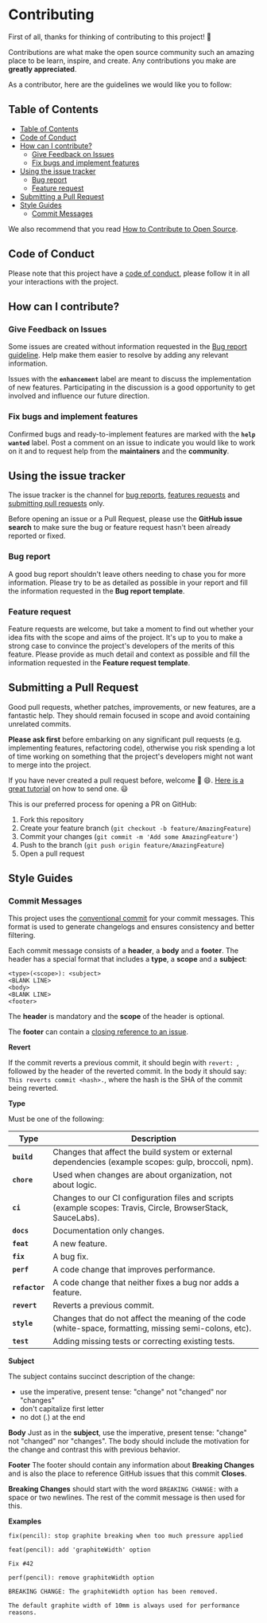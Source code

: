 # Contributing <!-- omit in toc -->

First of all, thanks for thinking of contributing to this project! 👏

Contributions are what make the open source community such an amazing place to be learn, inspire, and create. Any contributions you make are **greatly appreciated**.

As a contributor, here are the guidelines we would like you to follow:

## Table of Contents

- [Table of Contents](#table-of-contents)
- [Code of Conduct](#code-of-conduct)
- [How can I contribute?](#how-can-i-contribute)
  - [Give Feedback on Issues](#give-feedback-on-issues)
  - [Fix bugs and implement features](#fix-bugs-and-implement-features)
- [Using the issue tracker](#using-the-issue-tracker)
  - [Bug report](#bug-report)
  - [Feature request](#feature-request)
- [Submitting a Pull Request](#submitting-a-pull-request)
- [Style Guides](#style-guides)
  - [Commit Messages](#commit-messages)

We also recommend that you read [How to Contribute to Open Source](https://opensource.guide/how-to-contribute).

## Code of Conduct

Please note that this project have a [code of conduct](CODE_OF_CONDUCT.md), please follow it in all your interactions with the project.

## How can I contribute?

### Give Feedback on Issues

Some issues are created without information requested in the [Bug report guideline](#bug-report). Help make them easier to resolve by adding any relevant information.

Issues with the **`enhancement`** label are meant to discuss the implementation of new features. Participating in the discussion is a good opportunity to get involved and influence our future direction.

### Fix bugs and implement features

Confirmed bugs and ready-to-implement features are marked with the **`help wanted`** label. Post a comment on an issue to indicate you would like to work on it and to request help from the **maintainers** and the **community**.

## Using the issue tracker

The issue tracker is the channel for [bug reports](#bug-report), [features requests](#feature-request) and [submitting pull requests](#submitting-a-pull-request) only.

Before opening an issue or a Pull Request, please use the **GitHub issue search** to make sure the bug or feature request hasn't been already reported or fixed.

### Bug report

A good bug report shouldn't leave others needing to chase you for more information. Please try to be as detailed as possible in your report and fill the information requested in the **Bug report template**.

### Feature request

Feature requests are welcome, but take a moment to find out whether your idea fits with the scope and aims of the project. It's up to you to make a strong case to convince the project's developers of the merits of this feature. Please provide as much detail and context as possible and fill the information requested in the **Feature request template**.

## Submitting a Pull Request

Good pull requests, whether patches, improvements, or new features, are a fantastic help. They should remain focused in scope and avoid containing unrelated commits.

**Please ask first** before embarking on any significant pull requests (e.g. implementing features, refactoring code), otherwise you risk spending a lot of time working on something that the project's developers might not want to merge into the project.

If you have never created a pull request before, welcome 🎉 😄. [Here is a great tutorial](https://opensource.guide/how-to-contribute/#opening-a-pull-request) on how to send one. 😃

This is our preferred process for opening a PR on GitHub:

1. Fork this repository
2. Create your feature branch (`git checkout -b feature/AmazingFeature`)
3. Commit your changes (`git commit -m 'Add some AmazingFeature'`)
4. Push to the branch (`git push origin feature/AmazingFeature`)
5. Open a pull request

## Style Guides

### Commit Messages

This project uses the [conventional commit](https://www.conventionalcommits.org) for your commit messages. This format is used to generate changelogs and ensures consistency and better filtering.

Each commit message consists of a **header**, a **body** and a **footer**. The header has a special format that includes a **type**, a **scope** and a **subject**:

```commit
<type>(<scope>): <subject>
<BLANK LINE>
<body>
<BLANK LINE>
<footer>
```

The **header** is mandatory and the **scope** of the header is optional.

The **footer** can contain a [closing reference to an issue](https://help.github.com/articles/closing-issues-via-commit-messages).

**Revert**

If the commit reverts a previous commit, it should begin with `revert: `, followed by the header of the reverted commit. In the body it should say: `This reverts commit <hash>.`, where the hash is the SHA of the commit being reverted.

**Type**

Must be one of the following:

| Type           | Description                                                                                                  |
| -------------- | ------------------------------------------------------------------------------------------------------------ |
| **`build`**    | Changes that affect the build system or external dependencies (example scopes: gulp, broccoli, npm).         |
| **`chore`**    | Used when changes are about organization, not about logic.                                                   |
| **`ci`**       | Changes to our CI configuration files and scripts (example scopes: Travis, Circle, BrowserStack, SauceLabs). |
| **`docs`**     | Documentation only changes.                                                                                  |
| **`feat`**     | A new feature.                                                                                               |
| **`fix`**      | A bug fix.                                                                                                   |
| **`perf`**     | A code change that improves performance.                                                                     |
| **`refactor`** | A code change that neither fixes a bug nor adds a feature.                                                   |
| **`revert`**   | Reverts a previous commit.                                                                                   |
| **`style`**    | Changes that do not affect the meaning of the code (white-space, formatting, missing semi-colons, etc).      |
| **`test`**     | Adding missing tests or correcting existing tests.                                                           |

**Subject**

The subject contains succinct description of the change:

- use the imperative, present tense: "change" not "changed" nor "changes"
- don't capitalize first letter
- no dot (.) at the end

**Body**
Just as in the **subject**, use the imperative, present tense: "change" not "changed" nor "changes".
The body should include the motivation for the change and contrast this with previous behavior.

**Footer**
The footer should contain any information about **Breaking Changes** and is also the place to reference GitHub issues that this commit **Closes**.

**Breaking Changes** should start with the word `BREAKING CHANGE:` with a space or two newlines. The rest of the commit message is then used for this.

**Examples**

```commit
fix(pencil): stop graphite breaking when too much pressure applied
```

```commit
feat(pencil): add 'graphiteWidth' option

Fix #42
```

```commit
perf(pencil): remove graphiteWidth option

BREAKING CHANGE: The graphiteWidth option has been removed.

The default graphite width of 10mm is always used for performance reasons.
```
